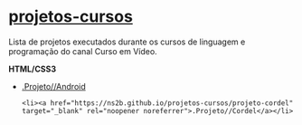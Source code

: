 # <a href="https://ns2b.github.io/projetos-cursos/" target="_blank" rel="noopener noreferrer">projetos-cursos</a>

Lista de projetos executados durante os cursos de linguagem e programação do canal Curso em Vídeo.

<strong>HTML/CSS3</strong>

<ul>
    <li><a href="https://ns2b.github.io/projetos-cursos/projeto-android" target="_blank" rel="noopener noreferrer">.Projeto//Android</a></li>
    
    <li><a href="https://ns2b.github.io/projetos-cursos/projeto-cordel" target="_blank" rel="noopener noreferrer">.Projeto//Cordel</a></li>
</ul>
